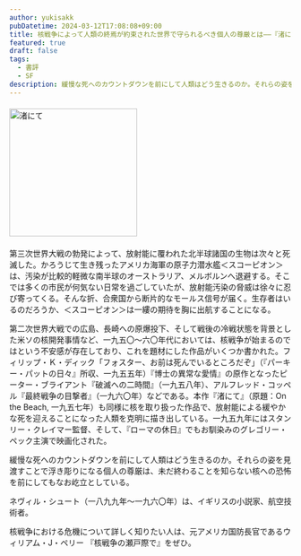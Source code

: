 ```yaml
---
author: yukisakk
pubDatetime: 2024-03-12T17:08:08+09:00
title: 核戦争によって人類の終焉が約束された世界で守られるべき個人の尊厳とは——『渚にて』
featured: true
draft: false
tags:
  - 書評
  - SF
description: 緩慢な死へのカウントダウンを前にして人類はどう生きるのか。それらの姿を見渡すことで浮き彫りになる個人の尊厳は、未だ終わることを知らない核への恐怖を前にしてもなお屹立としている。
---
```


<div style="margin: 20px 0">
<a href="https://www.amazon.co.jp/dp/4488616038/ref=nosim?tag=revbooks084-22" class="inline-block" style="margin: 0; padding: 0; border-width: 0;">     
<img src="https://images-na.ssl-images-amazon.com/images/P/4488616038.09.LZZZZZZZ.jpg" alt="渚にて" style="width: 228px; height: auto; border-radius: 0; margin: 0; padding: 0;"> 
</a>
</div>

第三次世界大戦の勃発によって、放射能に覆われた北半球諸国の生物は次々と死滅した。かろうじて生き残ったアメリカ海軍の原子力潜水艦＜スコーピオン＞は、汚染が比較的軽微な南半球のオーストラリア、メルボルンへ退避する。そこでは多くの市民が何気ない日常を過ごしていたが、放射能汚染の脅威は徐々に忍び寄ってくる。そんな折、合衆国から断片的なモールス信号が届く。生存者はいるのだろうか、＜スコーピオン＞は一縷の期待を胸に出航することになる。

第二次世界大戦での広島、長崎への原爆投下、そして戦後の冷戦状態を背景とした米ソの核開発事情など、一九五〇〜六〇年代においては、核戦争が始まるのではという不安感が存在しており、これを題材にした作品がいくつか書かれた。フィリップ・Ｋ・ディック「フォスター、お前は死んでいるところだぞ」（『パーキー・パットの日々』所収、一九五五年）『博士の異常な愛情』の原作となったピーター・ブライアント『破滅への二時間』（一九五八年）、アルフレッド・コッペル『最終戦争の目撃者』（一九六〇年）などである。本作『渚にて』（原題：On the Beach, 一九五七年）も同様に核を取り扱った作品で、放射能による緩やかな死を迎えることになった人類を克明に描き出している。一九五九年にはスタンリー・クレイマー監督、そして、『ローマの休日』でもお馴染みのグレゴリー・ペック主演で映画化された。

緩慢な死へのカウントダウンを前にして人類はどう生きるのか。それらの姿を見渡すことで浮き彫りになる個人の尊厳は、未だ終わることを知らない核への恐怖を前にしてもなお屹立としている。

ネヴィル・シュート（一八九九年〜一九六〇年）は、イギリスの小説家、航空技術者。

核戦争における危機について詳しく知りたい人は、元アメリカ国防長官であるウィリアム・J・ペリー 『核戦争の瀬戸際で』をぜひ。
